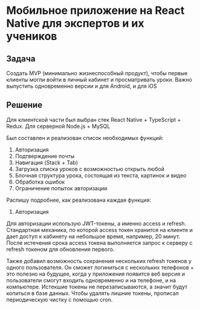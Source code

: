 # Мобильное приложение на React Native для экспертов и их учеников
## Задача
Создать MVP (минимально жизнеспособный продукт), чтобы первые клиенты могли войти в личный кабинет и просматривать уроки. Важно выпустить одновременно версии и для Android, и для iOS

## Решение
Для клиентской части был выбран стек React Native + TypeScript + Redux. Для серверной Node.js + MySQL

Был составлен и реализован список необходимых функций:

1. Авторизация
2. Подтверждение почты
3. Навигация (Stack + Tab)
4. Загрузка списка уроков с возможностью открыть любой
5. Блочная структура урока, состоящая из текста, картинок и видео
6. Обработка ошибок
7. Ограничение попыток авторизации

Распишу подробнее, как реализована каждая функция:

1. Авторизация

Для авторизации использую JWT-токены, а именно access и refresh. Стандартная механика, по которой access токен хранится на клиенте и дает доступ к кабинету на небольшое время, например, 20 минут. После истечения срока access токена выполняется запрос к серверу с refresh токеном для обновления первого.

Также добавил возможность сохранения нескольких refresh токенов у одного пользователя. Он сможет логиниться с нескольких телефонов + это полезно на будущее, когда у приложения появится веб версия и пользователи смогут входить одновременно и на телефоне, и на компьютере. Истекшие токены не перезаписываются, а значит будут копиться в базе данных. Чтобы удалять лишние токены, прописал периодическую чистку с помощью cron.
